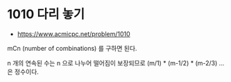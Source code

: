# 1010 다리 놓기

- https://www.acmicpc.net/problem/1010

mCn (number of combinations) 를 구하면 된다.

n 개의 연속된 수는 n 으로 나누어 떨어짐이 보장되므로 (m/1) * (m-1/2) * (m-2/3) ... 은 정수이다.
